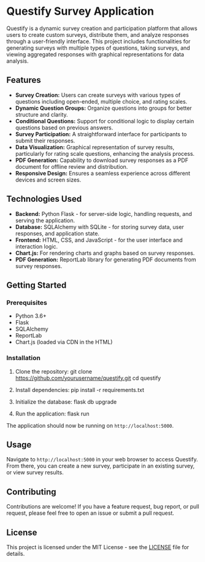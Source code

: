 # Questify Survey Application

Questify is a dynamic survey creation and participation platform that allows users to create custom surveys, distribute them, and analyze responses through a user-friendly interface. This project includes functionalities for generating surveys with multiple types of questions, taking surveys, and viewing aggregated responses with graphical representations for data analysis.

## Features

- **Survey Creation:** Users can create surveys with various types of questions including open-ended, multiple choice, and rating scales.
- **Dynamic Question Groups:** Organize questions into groups for better structure and clarity.
- **Conditional Questions:** Support for conditional logic to display certain questions based on previous answers.
- **Survey Participation:** A straightforward interface for participants to submit their responses.
- **Data Visualization:** Graphical representation of survey results, particularly for rating scale questions, enhancing the analysis process.
- **PDF Generation:** Capability to download survey responses as a PDF document for offline review and distribution.
- **Responsive Design:** Ensures a seamless experience across different devices and screen sizes.

## Technologies Used

- **Backend:** Python Flask - for server-side logic, handling requests, and serving the application.
- **Database:** SQLAlchemy with SQLite - for storing survey data, user responses, and application state.
- **Frontend:** HTML, CSS, and JavaScript - for the user interface and interaction logic.
- **Chart.js:** For rendering charts and graphs based on survey responses.
- **PDF Generation:** ReportLab library for generating PDF documents from survey responses.

## Getting Started

### Prerequisites

- Python 3.6+
- Flask
- SQLAlchemy
- ReportLab
- Chart.js (loaded via CDN in the HTML)

### Installation

1. Clone the repository:
git clone https://github.com/yourusername/questify.git
cd questify

2. Install dependencies:
pip install -r requirements.txt

3. Initialize the database:
flask db upgrade

4. Run the application:
flask run


The application should now be running on `http://localhost:5000`.

## Usage

Navigate to `http://localhost:5000` in your web browser to access Questify. From there, you can create a new survey, participate in an existing survey, or view survey results.

## Contributing

Contributions are welcome! If you have a feature request, bug report, or pull request, please feel free to open an issue or submit a pull request.

## License

This project is licensed under the MIT License - see the [LICENSE](LICENSE) file for details.
